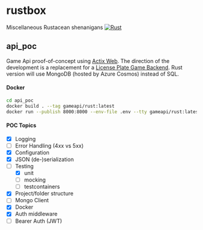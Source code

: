 # rustbox
Miscellaneous Rustacean shenanigans
[![Rust](https://github.com/aspirinonfire/rustbox/actions/workflows/rust.yml/badge.svg?branch=main)](https://github.com/aspirinonfire/rustbox/actions/workflows/rust.yml)

## api_poc
Game Api proof-of-concept using [Actix Web](https://actix.rs/docs/getting-started/). The direction of the development is a replacement for a [License Plate Game Backend](https://github.com/aspirinonfire/thegame/tree/master/backend). Rust version will use MongoDB (hosted by Azure Cosmos) instead of SQL.

#### Docker
```bash
cd api_poc
docker build . --tag gameapi/rust:latest
docker run --publish 8000:8000 --env-file .env --tty gameapi/rust:latest
```

#### POC Topics
- [x] Logging
- [ ] Error Handling (4xx vs 5xx)
- [x] Configuration
- [x] JSON (de-)serialization
- [ ] Testing
  - [x] unit
  - [ ] mocking
  - [ ] testcontainers
- [x] Project/folder structure
- [ ] Mongo Client
- [x] Docker
- [x] Auth middleware
- [ ] Bearer Auth (JWT)